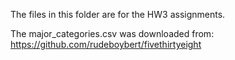 The files in this folder are for the HW3 assignments. 

The major_categories.csv was downloaded from: https://github.com/rudeboybert/fivethirtyeight
